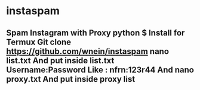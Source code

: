 # instaspam
Spam Instagram with Proxy python
 $ Install for Termux 
 Git clone https://github.com/wnein/instaspam
 nano list.txt And put inside list.txt
 Username:Password
 Like : nfrn:123r44
 And nano proxy.txt
 And put inside 
 proxy list
 ---------------------------------------------------
 
